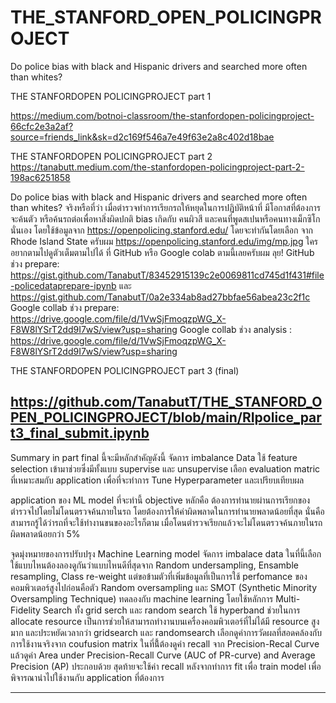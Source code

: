 # THE_STANFORD_OPEN_POLICINGPROJECT

Do police bias with black and Hispanic drivers and searched more often than whites?


THE STANFORDOPEN POLICINGPROJECT part 1

https://medium.com/botnoi-classroom/the-stanfordopen-policingproject-66cfc2e3a2af?source=friends_link&sk=d2c169f546a7e49f63e2a8c402d18bae

THE STANFORDOPEN POLICINGPROJECT part 2
https://tanabutt.medium.com/the-stanfordopen-policingproject-part-2-198ac6251858


Do police bias with black and Hispanic drivers and searched more often than whites?
จริงหรือที่ว่า เมื่อตำรวจทำการเรียกรถให้หยุดในการปฏิบัติหน้าที่ มีโอกาสที่ต้องการจะค้นตัว หรือค้นรถต่อเพื่อหาสิ่งผิดปกติ bias เกิดกับ คนผิวสี และคนที่พูดสเปนหรือคนทางเม็กซิโกนั่นเอง โดยใช้ข้อมูลจาก https://openpolicing.stanford.edu/ โดยจะทำกันโดยเลือก จาก Rhode Island State ครับผม
https://openpolicing.stanford.edu/img/mp.jpg
ใครอยากตามไปดูตัวเต็มตามไปได้ ที่ GitHub หรือ Google colab ตามนี้เลยครับผม ลุย!
GitHub ช่วง prepare: https://gist.github.com/TanabutT/83452915139c2e0069811cd745d1f431#file-policedataprepare-ipynb และ https://gist.github.com/TanabutT/0a2e334ab8ad27bbfae56abea23c2f1c
Google collab ช่วง prepare: https://drive.google.com/file/d/1VwSjFmoqzpWG_X-F8W8lYSrT2dd9I7wS/view?usp=sharing
Google collab ช่วง analysis : https://drive.google.com/file/d/1VwSjFmoqzpWG_X-F8W8lYSrT2dd9I7wS/view?usp=sharing

THE STANFORDOPEN POLICINGPROJECT part 3 (final)

https://github.com/TanabutT/THE_STANFORD_OPEN_POLICINGPROJECT/blob/main/RIpolice_part3_final_submit.ipynb
---

Summary in part final นี้จะมีหลักสำคัญดังนี้
จัดการ imbalance Data
ใช้ feature selection เข้ามาช่วยซึ่งมีทั้งแบบ supervise และ unsupervise
เลือก evaluation matric ที่เหมาะสมกับ application เพื่อที่จะทำการ Tune Hyperparameter และเปรียบเทียบผล

application ของ ML model ที่จะทำนี้ objective หลักคือ
ต้องการทำนายผ่านการเรียกของตำรวจไปโดยไม่โดนตรวจค้นภายในรถ โดยต้องการให้ค่าผิดพลาดในการทำนายพลาดน้อยที่สุด นั่นคือ สามารถรู้ได้ว่ารถที่จะใช้ทำงานขนของอะไรก็ตาม เมื่อโดนตำรวจเรียกแล้วจะไม่โดนตรวจค้นภายในรถ ผิดพลาดน้อยกว่า 5%

จุดมุ่งหมายของการปรับปรุง Machine Learning model
จัดการ imbalace data ในที่นี้เลือกใช้แบบไหนต้องลองดูกันว่าแบบไหนดีที่สุดจาก Random undersampling, Ensamble resampling, Class re-weight แต่ขอข้ามตัวที่เพิ่มข้อมูลที่เป็นการใช้ perfomance ของคอมพิวเตอร์สูงไปก่อนคือตัว Random oversampling และ SMOT (Synthetic Minority Oversampling Technique)
ทดลองกับ machine learning โดยใช้หลักการ Multi-Fidelity Search ทั้ง grid serch และ random search
ใช้ hyperband ช่วยในการ allocate resource เป็นการช่วยให้สามารถทำงานบนเครื่องคอมพิวเตอร์ที่ไม่ได้มี resource สูงมาก และประหยัดเวลากว่า gridsearch และ randomsearch
เลือกดูค่าการวัดผลที่สอดคล้องกับการใช้งานจริงจาก coufusion matrix ในที่นี้้ต้องดูค่า recall จาก Precision-Recal Curve แล้วดูค่า Area under Precision-Recall Curve (AUC of PR-curve) and Average Precision (AP) ประกอบด้วย
สุดท้ายจะใช้ค่า recall หลังจากทำการ fit เพื่อ train model เพื่อพิจารณานำไปใช้งานกับ application ที่ต้องการ

---